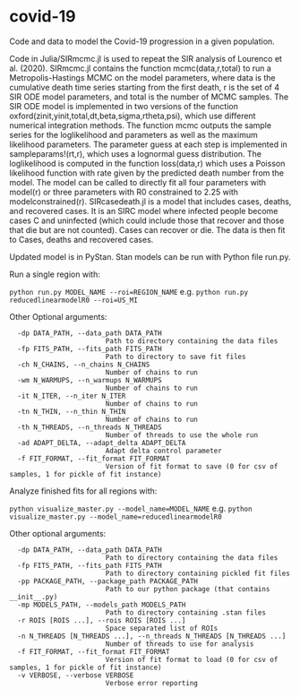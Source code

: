 # covid-19

Code and data to model the Covid-19 progression in a given population.

Code in Julia/SIRmcmc.jl is used to repeat the SIR analysis of Lourenco et al. (2020). SIRmcmc.jl contains the function mcmc(data,r,total) to run a Metropolis-Hastings MCMC on the model parameters, where data is the cumulative death time series starting from the first death, r is the set of 4 SIR ODE model parameters, and total is the number of MCMC samples. The SIR ODE model is implemented in two versions of the function oxford(zinit,yinit,total,dt,beta,sigma,rtheta,psi), which use different numerical integration methods. The function mcmc outputs the sample series for the loglikelihood and parameters as well as the maximum likelihood parameters.  The parameter guess at each step is implemented in sampleparams!(rt,r), which uses a lognormal guess distribution.  The loglikelihood is computed in the function loss(data,r) which uses a Poisson likelihood function with rate given by the predicted death number from the model.  The model can be called to directly fit all four parameters with model(r) or three parameters with R0 constrained to 2.25 with modelconstrained(r).  SIRcasedeath.jl is a model that includes cases, deaths, and recovered cases.  It is an SIRC model where infected people become cases C and uninfected (which could include those that recover and those that die but are not counted).  Cases can recover or die.  The data is then fit to Cases, deaths and recovered cases.

Updated model is in PyStan.  Stan models can be run with Python file run.py.

Run a single region with:

`python run.py MODEL_NAME --roi=REGION_NAME` e.g. `python run.py reducedlinearmodelR0 --roi=US_MI`


Other Optional arguments:
```
  -dp DATA_PATH, --data_path DATA_PATH
                        Path to directory containing the data files
  -fp FITS_PATH, --fits_path FITS_PATH
                        Path to directory to save fit files
  -ch N_CHAINS, --n_chains N_CHAINS
                        Number of chains to run
  -wm N_WARMUPS, --n_warmups N_WARMUPS
                        Number of chains to run
  -it N_ITER, --n_iter N_ITER
                        Number of chains to run
  -tn N_THIN, --n_thin N_THIN
                        Number of chains to run
  -th N_THREADS, --n_threads N_THREADS
                        Number of threads to use the whole run
  -ad ADAPT_DELTA, --adapt_delta ADAPT_DELTA
                        Adapt delta control parameter
  -f FIT_FORMAT, --fit_format FIT_FORMAT
                        Version of fit format to save (0 for csv of samples, 1 for pickle of fit instance)
```       

Analyze finished fits for all regions with:

`python visualize_master.py --model_name=MODEL_NAME` e.g. `python visualize_master.py --model_name=reducedlinearmodelR0`

Other optional arguments:
```
  -dp DATA_PATH, --data_path DATA_PATH
                        Path to directory containing the data files
  -fp FITS_PATH, --fits_path FITS_PATH
                        Path to directory containing pickled fit files
  -pp PACKAGE_PATH, --package_path PACKAGE_PATH
                        Path to our python package (that contains __init__.py)
  -mp MODELS_PATH, --models_path MODELS_PATH
                        Path to directory containing .stan files
  -r ROIS [ROIS ...], --rois ROIS [ROIS ...]
                        Space separated list of ROIs
  -n N_THREADS [N_THREADS ...], --n_threads N_THREADS [N_THREADS ...]
                        Number of threads to use for analysis
  -f FIT_FORMAT, --fit_format FIT_FORMAT
                        Version of fit format to load (0 for csv of samples, 1 for pickle of fit instance)
  -v VERBOSE, --verbose VERBOSE
                        Verbose error reporting
```
